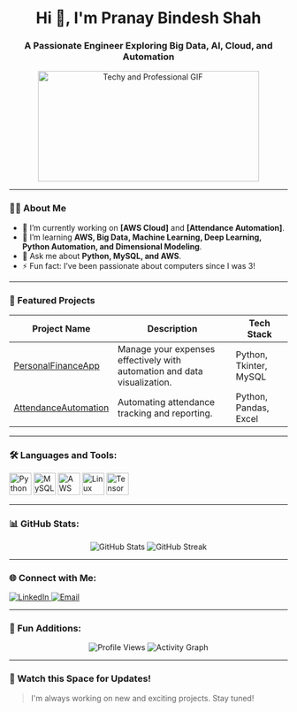 <!--
**SPARTANX21/SPARTANX21** is a ✨ _special_ ✨ repository because its `README.md` (this file) appears on your GitHub profile.

Here are some ideas to get you started:

- 🔭 I’m currently working on ...
- 🌱 I’m currently learning ...
- 👯 I’m looking to collaborate on ...
- 🤔 I’m looking for help with ...
- 💬 Ask me about ...
- 📫 How to reach me: ...
- 😄 Pronouns: ...
- ⚡ Fun fact: ...
-->
<h1 align="center">Hi 👋, I'm Pranay Bindesh Shah</h1>
<h3 align="center">A Passionate Engineer Exploring Big Data, AI, Cloud, and Automation</h3>

<div align="center">
  <img src="https://media.giphy.com/media/iIqmM5tTjmpOB9mpbn/giphy.gif" width="400" height="200" alt="Techy and Professional GIF"/>
</div>



---

### 👨‍💻 About Me
- 🔭 I’m currently working on **[AWS Cloud]** and **[Attendance Automation]**.
- 🌱 I’m learning **AWS, Big Data, Machine Learning, Deep Learning, Python Automation, and Dimensional Modeling**.
- 💬 Ask me about **Python, MySQL, and AWS**.
- ⚡ Fun fact: I’ve been passionate about computers since I was 3!

---

### 🚀 Featured Projects
| Project Name     | Description                                     | Tech Stack         |
|-------------------|-------------------------------------------------|--------------------|
| [PersonalFinanceApp](https://github.com/SPARTANX21/PersonalFinanceApp) | Manage your expenses effectively with automation and data visualization. | Python, Tkinter, MySQL |
| [AttendanceAutomation](https://github.com/SPARTANX21/AttendanceAutomation) | Automating attendance tracking and reporting. | Python, Pandas, Excel |

---

### 🛠️ Languages and Tools:
<p align="left">
  <img src="https://cdn.jsdelivr.net/gh/devicons/devicon/icons/python/python-original.svg" alt="Python" width="40" height="40"/>
  <img src="https://cdn.jsdelivr.net/gh/devicons/devicon/icons/mysql/mysql-original.svg" alt="MySQL" width="40" height="40"/>
  <img src="https://cdn.jsdelivr.net/gh/devicons/devicon/icons/amazonwebservices/amazonwebservices-original.svg" alt="AWS" width="40" height="40"/>
  <img src="https://cdn.jsdelivr.net/gh/devicons/devicon/icons/linux/linux-original.svg" alt="Linux" width="40" height="40"/>
  <img src="https://cdn.jsdelivr.net/gh/devicons/devicon/icons/tensorflow/tensorflow-original.svg" alt="TensorFlow" width="40" height="40"/>
</p>

---

### 📊 GitHub Stats:
<p align="center">
  <img src="https://github-readme-stats.vercel.app/api?username=SPARTANX21&show_icons=true&theme=tokyonight" alt="GitHub Stats" />
  <img src="https://github-readme-streak-stats.herokuapp.com/?user=SPARTANX21&theme=tokyonight" alt="GitHub Streak" />
</p>

---

### 🌐 Connect with Me:
<p align="left">
  <a href="https://linkedin.com/in/your-profile" target="_blank">
    <img src="https://img.shields.io/badge/LinkedIn-blue?style=for-the-badge&logo=linkedin" alt="LinkedIn" />
  </a>
  <a href="mailto:email@example.com" target="_blank">
    <img src="https://img.shields.io/badge/Email-red?style=for-the-badge&logo=gmail" alt="Email" />
  </a>
</p>

---

### 🌟 Fun Additions:
<p align="center">
  <img src="https://visitor-badge.laobi.icu/badge?page_id=SPARTANX21" alt="Profile Views" />
  <img src="https://github.com/SPARTANX21/github-readme-activity-graph/blob/main/demo.svg" alt="Activity Graph"/>
</p>

---

### 🎥 Watch this Space for Updates!
> I'm always working on new and exciting projects. Stay tuned!
